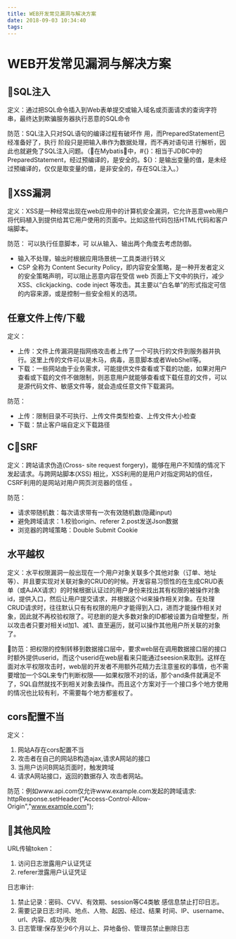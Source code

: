 ```yaml
---
title: WEB开发常见漏洞与解决方案
date: 2018-09-03 10:34:40
tags:
---
```


# WEB开发常见漏洞与解决方案

## SQL注入
定义：通过把SQL命令插入到Web表单提交或输入域名或页面请求的查询字符串，最终达到欺骗服务器执行恶意的SQL命令

防范：SQL注入只对SQL语句的编译过程有破坏作 用，而PreparedStatement已经准备好了，执行 阶段只是把输入串作为数据处理，而不再对语句进 行解析，因此也就避免了SQL注入问题。（在Mybatis中，#{}：相当于JDBC中的PreparedStatement，经过预编译的，是安全的。${}：是输出变量的值，是未经过预编译的，仅仅是取变量的值，是非安全的，存在SQL注入。）

## XSS漏洞
定义：XSS是一种经常出现在web应用中的计算机安全漏洞，它允许恶意web用户将代码植入到提供给其它用户使用的页面中。比如这些代码包括HTML代码和客户端脚本。

防范： <script>alert()</script>可以执行任意脚本，可 以从输入、输出两个角度去考虑防御。
- 输入不处理，输出时根据应用场景统一工具类进行转义
- CSP 全称为 Content Security Policy，即内容安全策略，是一种开发者定义的安全策略声明，可以阻止恶意内容在受信 web 页面上下文中的执行，减少 XSS、clickjacking、code inject 等攻击。其主要以“白名单”的形式指定可信的内容来源，或是控制一些安全相关的选项。

## 任意文件上传/下载

定义：
- 上传：文件上传漏洞是指网络攻击者上传了一个可执行的文件到服务器并执行。这里上传的文件可以是木马，病毒，恶意脚本或者WebShell等。
- 下载：一些网站由于业务需求，可能提供文件查看或下载的功能，如果对用户查看或下载的文件不做限制，则恶意用户就能够查看或下载任意的文件，可以是源代码文件、敏感文件等，就会造成任意文件下载漏洞。

防范：
- 上传：限制目录不可执行、上传文件类型检查、上传文件大小检查
- 下载：禁止客户端自定义下载路径

## CSRF

定义：跨站请求伪造(Cross- site request forgery)，能够在用户不知情的情况下发起请求。与跨网站脚本(XSS) 相比，XSS利用的是用户对指定网站的信任， CSRF利用的是网站对用户网页浏览器的信任 。

防范：
- 请求带随机数：每次请求带有一次有效随机数(隐藏input)
- 避免跨域请求：1.校验origin、referer 2.post发送Json数据
- 浏览器的跨域策略：Double Submit Cookie

## 水平越权

定义：水平权限漏洞一般出现在一个用户对象关联多个其他对象（订单、地址等）、并且要实现对关联对象的CRUD的时候。开发容易习惯性的在生成CRUD表单（或AJAX请求）的时候根据认证过的用户身份来找出其有权限的被操作对象id，提供入口，然后让用户提交请求，并根据这个id来操作相关对象。在处理CRUD请求时，往往默认只有有权限的用户才能得到入口，进而才能操作相关对象，因此就不再校验权限了。可悲剧的是大多数对象的ID都被设置为自增整型，所以攻击者只要对相关id加1、减1、直至遍历，就可以操作其他用户所关联的对象了。

防范：把权限的控制转移到数据接口层中，要求web层在调用数据接口层的接口时额外提供userid，而这个userid在web层看来只能通过seesion来取到。这样在面对水平权限攻击时，web层的开发者不用额外花精力去注意鉴权的事情，也不需要增加一个SQL来专门判断权限——如果权限不对的话，那个and条件就满足不了，SQL自然就找不到相关对象去操作。而且这个方案对于一个接口多个地方使用的情况也比较有利，不需要每个地方都鉴权了。

## cors配置不当

定义：
1. 网站A存在cors配置不当
2. 攻击者在自己的网站B构造ajax,请求A网站的接口
3. 当用户访问B网站页面时，触发跨域
4. 请求A网站接口，返回的数据存入 攻击者网站。

防范：例如www.api.com仅允许www.example.com发起的跨域请求: httpResponse.setHeader("Access-Control-Allow-Origin","www.example.com");

## 其他风险

URL传输token：
1. 访问日志泄露用户认证凭证 
2. referer泄露用户认证凭证

日志审计:
1. 禁止记录：密码、CVV、有效期、session等C4类敏 感信息禁止打印日志。
2. 需要记录日志:时间、地点、人物、起因、经过、结果 时间、IP、username、url、内容、成功/失败
3. 日志管理:保存至少6个月以上、异地备份、管理员禁止删除日志